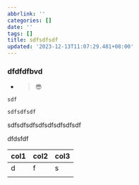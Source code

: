 ```yaml
---
abbrlink: ''
categories: []
date: ''
tags: []
title: sdfsdfsdf
updated: '2023-12-13T11:07:29.481+08:00'
---
```

### dfdfdfbvd

* > 😎

```
sdf

sdfsdfsdf
```

sdfsdfsdfsdfsdfsdfsdfsdf

dfdsfdf

| col1 | col2 | col3 |
| ---- | ---- | ---- |
| d    | f    | s    |
|      |      |      |


